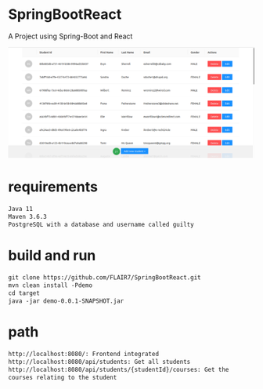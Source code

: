 # SpringBootReact
A Project using Spring-Boot and React

<img src="./github/page.png" alt="page">

# requirements
```
Java 11
Maven 3.6.3
PostgreSQL with a database and username called guilty
```

# build and run
```
git clone https://github.com/FLAIR7/SpringBootReact.git
mvn clean install -Pdemo
cd target
java -jar demo-0.0.1-SNAPSHOT.jar
```

# path
```
http://localhost:8080/: Frontend integrated
http://localhost:8080/api/students: Get all students
http://localhost:8080/api/students/{studentId}/courses: Get the courses relating to the student
```
